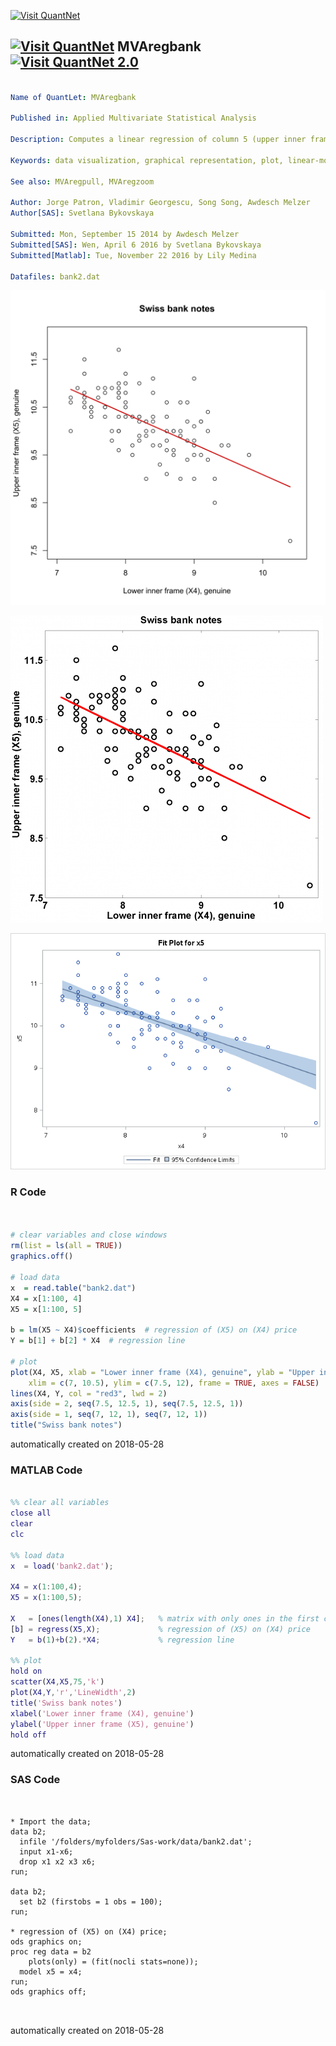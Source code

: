 [<img src="https://github.com/QuantLet/Styleguide-and-FAQ/blob/master/pictures/banner.png" width="888" alt="Visit QuantNet">](http://quantlet.de/)

## [<img src="https://github.com/QuantLet/Styleguide-and-FAQ/blob/master/pictures/qloqo.png" alt="Visit QuantNet">](http://quantlet.de/) **MVAregbank** [<img src="https://github.com/QuantLet/Styleguide-and-FAQ/blob/master/pictures/QN2.png" width="60" alt="Visit QuantNet 2.0">](http://quantlet.de/)

```yaml

Name of QuantLet: MVAregbank

Published in: Applied Multivariate Statistical Analysis

Description: Computes a linear regression of column 5 (upper inner frame) and column 4 (lower inner frame) for the genuine Swiss bank notes.

Keywords: data visualization, graphical representation, plot, linear-model, linear-regression, regression, scatterplot, financial, sas

See also: MVAregpull, MVAregzoom

Author: Jorge Patron, Vladimir Georgescu, Song Song, Awdesch Melzer
Author[SAS]: Svetlana Bykovskaya

Submitted: Mon, September 15 2014 by Awdesch Melzer
Submitted[SAS]: Wen, April 6 2016 by Svetlana Bykovskaya
Submitted[Matlab]: Tue, November 22 2016 by Lily Medina

Datafiles: bank2.dat

```

![Picture1](MVAregbank-1.png)

![Picture2](MVAregbank_matlab.png)

![Picture3](MVAregbank_sas.png)

### R Code
```r


# clear variables and close windows
rm(list = ls(all = TRUE))
graphics.off()

# load data
x  = read.table("bank2.dat")
X4 = x[1:100, 4]
X5 = x[1:100, 5]

b = lm(X5 ~ X4)$coefficients  # regression of (X5) on (X4) price
Y = b[1] + b[2] * X4  # regression line

# plot
plot(X4, X5, xlab = "Lower inner frame (X4), genuine", ylab = "Upper inner frame (X5), genuine", 
    xlim = c(7, 10.5), ylim = c(7.5, 12), frame = TRUE, axes = FALSE)
lines(X4, Y, col = "red3", lwd = 2)
axis(side = 2, seq(7.5, 12.5, 1), seq(7.5, 12.5, 1))
axis(side = 1, seq(7, 12, 1), seq(7, 12, 1))
title("Swiss bank notes")


```

automatically created on 2018-05-28

### MATLAB Code
```matlab

%% clear all variables
close all
clear
clc

%% load data
x  = load('bank2.dat');   

X4 = x(1:100,4);
X5 = x(1:100,5);

X   = [ones(length(X4),1) X4];   % matrix with only ones in the first column and X4(lower inner frame) on the second column
[b] = regress(X5,X);             % regression of (X5) on (X4) price
Y   = b(1)+b(2).*X4;             % regression line

%% plot
hold on
scatter(X4,X5,75,'k')
plot(X4,Y,'r','LineWidth',2)
title('Swiss bank notes')
xlabel('Lower inner frame (X4), genuine')
ylabel('Upper inner frame (X5), genuine')
hold off

```

automatically created on 2018-05-28

### SAS Code
```sas


* Import the data;
data b2;
  infile '/folders/myfolders/Sas-work/data/bank2.dat';
  input x1-x6; 
  drop x1 x2 x3 x6;
run;

data b2;
  set b2 (firstobs = 1 obs = 100);
run;

* regression of (X5) on (X4) price;
ods graphics on;
proc reg data = b2
    plots(only) = (fit(nocli stats=none));
  model x5 = x4;
run;
ods graphics off;
   


```

automatically created on 2018-05-28
